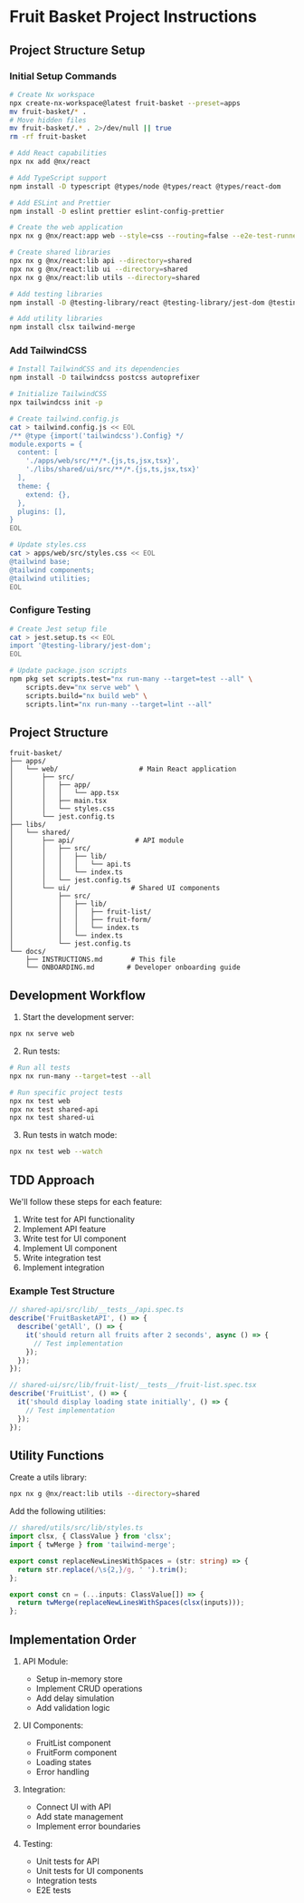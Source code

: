 # Fruit Basket Project Instructions

## Project Structure Setup

### Initial Setup Commands
```sh
# Create Nx workspace
npx create-nx-workspace@latest fruit-basket --preset=apps
mv fruit-basket/* .
# Move hidden files
mv fruit-basket/.* . 2>/dev/null || true
rm -rf fruit-basket

# Add React capabilities
npx nx add @nx/react

# Add TypeScript support
npm install -D typescript @types/node @types/react @types/react-dom

# Add ESLint and Prettier
npm install -D eslint prettier eslint-config-prettier

# Create the web application
npx nx g @nx/react:app web --style=css --routing=false --e2e-test-runner=jest

# Create shared libraries
npx nx g @nx/react:lib api --directory=shared
npx nx g @nx/react:lib ui --directory=shared
npx nx g @nx/react:lib utils --directory=shared

# Add testing libraries
npm install -D @testing-library/react @testing-library/jest-dom @testing-library/user-event

# Add utility libraries
npm install clsx tailwind-merge
```

### Add TailwindCSS
```sh
# Install TailwindCSS and its dependencies
npm install -D tailwindcss postcss autoprefixer

# Initialize TailwindCSS
npx tailwindcss init -p

# Create tailwind.config.js
cat > tailwind.config.js << EOL
/** @type {import('tailwindcss').Config} */
module.exports = {
  content: [
    './apps/web/src/**/*.{js,ts,jsx,tsx}',
    './libs/shared/ui/src/**/*.{js,ts,jsx,tsx}'
  ],
  theme: {
    extend: {},
  },
  plugins: [],
}
EOL

# Update styles.css
cat > apps/web/src/styles.css << EOL
@tailwind base;
@tailwind components;
@tailwind utilities;
EOL
```

### Configure Testing
```sh
# Create Jest setup file
cat > jest.setup.ts << EOL
import '@testing-library/jest-dom';
EOL

# Update package.json scripts
npm pkg set scripts.test="nx run-many --target=test --all" \
    scripts.dev="nx serve web" \
    scripts.build="nx build web" \
    scripts.lint="nx run-many --target=lint --all"
```

## Project Structure

```
fruit-basket/
├── apps/
│   └── web/                    # Main React application
│       ├── src/
│       │   ├── app/
│       │   │   └── app.tsx
│       │   ├── main.tsx
│       │   └── styles.css
│       └── jest.config.ts
├── libs/
│   └── shared/
│       ├── api/               # API module
│       │   ├── src/
│       │   │   ├── lib/
│       │   │   │   └── api.ts
│       │   │   └── index.ts
│       │   └── jest.config.ts
│       └── ui/               # Shared UI components
│           ├── src/
│           │   ├── lib/
│           │   │   ├── fruit-list/
│           │   │   ├── fruit-form/
│           │   │   └── index.ts
│           │   └── index.ts
│           └── jest.config.ts
└── docs/
    ├── INSTRUCTIONS.md       # This file
    └── ONBOARDING.md        # Developer onboarding guide

```

## Development Workflow

1. Start the development server:
```sh
npx nx serve web
```

2. Run tests:
```sh
# Run all tests
npx nx run-many --target=test --all

# Run specific project tests
npx nx test web
npx nx test shared-api
npx nx test shared-ui
```

3. Run tests in watch mode:
```sh
npx nx test web --watch
```

## TDD Approach

We'll follow these steps for each feature:

1. Write test for API functionality
2. Implement API feature
3. Write test for UI component
4. Implement UI component
5. Write integration test
6. Implement integration

### Example Test Structure

```typescript
// shared-api/src/lib/__tests__/api.spec.ts
describe('FruitBasketAPI', () => {
  describe('getAll', () => {
    it('should return all fruits after 2 seconds', async () => {
      // Test implementation
    });
  });
});

// shared-ui/src/lib/fruit-list/__tests__/fruit-list.spec.tsx
describe('FruitList', () => {
  it('should display loading state initially', () => {
    // Test implementation
  });
});
```

## Utility Functions

Create a utils library:
```sh
npx nx g @nx/react:lib utils --directory=shared
```

Add the following utilities:

```typescript
// shared/utils/src/lib/styles.ts
import clsx, { ClassValue } from 'clsx';
import { twMerge } from 'tailwind-merge';

export const replaceNewLinesWithSpaces = (str: string) => {
  return str.replace(/\s{2,}/g, ' ').trim();
};

export const cn = (...inputs: ClassValue[]) => {
  return twMerge(replaceNewLinesWithSpaces(clsx(inputs)));
};
```

## Implementation Order

1. API Module:
   - Setup in-memory store
   - Implement CRUD operations
   - Add delay simulation
   - Add validation logic

2. UI Components:
   - FruitList component
   - FruitForm component
   - Loading states
   - Error handling

3. Integration:
   - Connect UI with API
   - Add state management
   - Implement error boundaries

4. Testing:
   - Unit tests for API
   - Unit tests for UI components
   - Integration tests
   - E2E tests 